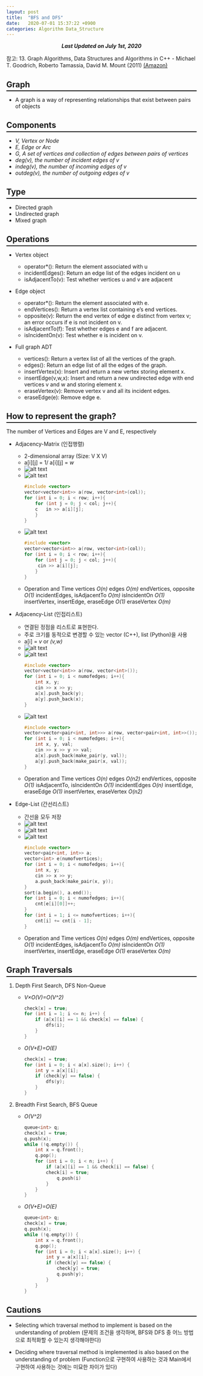 ```yaml
---
layout: post
title:  "BFS and DFS"
date:   2020-07-01 15:37:22 +0900
categories: Algorithm Data_Structure
---
```


<div style="text-align: center"><i><b>Last Updated on July 1st, 2020</b></i></div>

참고: 13. Graph Algorithms, Data Structures and Algorithms in C++ - Michael T. Goodrich, Roberto Tamassia, David M. Mount (2011) [(Amazon)](https://www.amazon.com/Data-Structures-Algorithms-Michael-Goodrich/dp/0470383275)

## Graph
<hr style="height: 2px; border:none; margin-top: -1em; margin-bottom:0.5em; padding: 0; background:black">

* A graph is a way of representing relationships that exist between pairs of objects

## Components
<hr style="height: 2px; border:none; margin-top: -1em; margin-bottom:0.5em; padding: 0; background:black">

* *V, Vertex or Node*
* *E, Edge or Arc*
* *G, A set of vertices and collection of edges between pairs of vertices*
* *deg(v), the number of incident edges of v*
* *indeg(v), the number of incoming edges of v*
* *outdeg(v), the number of outgoing edges of v*

## Type
<hr style="height: 2px; border:none; margin-top: -1em; margin-bottom:0.5em; padding: 0; background:black">

* Directed graph
* Undirected graph
* Mixed graph

## Operations
<hr style="height: 2px; border:none; margin-top: -1em; margin-bottom:0.5em; padding: 0; background:black">

* Vertex object
    * operator*(): Return the element associated with u
    * incidentEdges(): Return an edge list of the edges incident on u
    * isAdjacentTo(v): Test whether vertices u and v are adjacent

* Edge object
    * operator*(): Return the element associated with e.
    * endVertices(): Return a vertex list containing e’s end vertices.
    * opposite(v): Return the end vertex of edge e distinct from vertex v; an error occurs if e is not incident on v.
    * isAdjacentTo(f): Test whether edges e and f are adjacent.
    * isIncidentOn(v): Test whether e is incident on v.

* Full graph ADT
    * vertices(): Return a vertex list of all the vertices of the graph.
    * edges(): Return an edge list of all the edges of the graph.
    * insertVertex(x): Insert and return a new vertex storing element x.
    * insertEdge(v,w,x): Insert and return a new undirected edge with end vertices v and w and storing element x.
    * eraseVertex(v): Remove vertex v and all its incident edges.
    * eraseEdge(e): Remove edge e.

## How to represent the graph?
<hr style="height: 2px; border:none; margin-top: -1em; margin-bottom:0.5em; padding: 0; background:black">

The number of Vertices and Edges are V and E, respectively
* Adjacency-Matrix (인접행렬)
    * 2-dimensional array (Size: V X V)
    * a[i][j] = 1/ a[i][j] = *w*
    * ![alt text]("/img/Adjacency_Matrix_1.JPG")
    * ![alt text]("/img/Adjacency_Matrix_2.png")
        ```cpp
    	#include <vector>
	    vector<vector<int>> a(row, vector<int>(col));
	    for (int i = 0; i < row; i++){
		    for (int j = 0; j < col; j++){
			c   in >> a[i][j];
		    }
	    }
        ```
    * ![alt text]("/img/Adjacency_Matrix_3.png")
        ```cpp
    	#include <vector>
	    vector<vector<int>> a(row, vector<int>(col));
	    for (int i = 0; i < row; i++){
		    for (int j = 0; j < col; j++){
			 cin >> a[i][j];
		    }
	    }
        ```
    * Operation and Time
        vertices *O(n)*
        edges *O(m)*
        endVertices, opposite *O(1)*
        incidentEdges, isAdjacentTo *O(m)*
        isIncidentOn *O(1)*
        insertVertex, insertEdge, eraseEdge *O(1)*
        eraseVertex *O(m)*

* Adjacency-List (인접리스트)
    * 연결된 정점을 리스트로 표현한다. 
    * 주로 크기를 동적으로 변경할 수 있는 vector (C++), list (Python)을 사용
    * a[i] = *v* or *(v,w)*
    * ![alt text]("/img/Adjacency_List_1.JPG")
    * ![alt text]("/img/Adjacency_List_2.png")
        ```cpp
    	#include <vector>
	    vector<vector<int>> a(row, vector<int>());
        for (int i = 0; i < numofedges; i++){
            int x, y;
            cin >> x >> y;
            a[x].push_back(y);
            a[y].push_back(x);
        }

    * ![alt text]("/img/Adjacency_List_3.png")
        ```cpp
    	#include <vector>
        vector<vector<pair<int, int>>> a(row, vector<pair<int, int>>());
        for (int i = 0; i < numofedges; i++){
            int x, y, val;
            cin >> x >> y >> val;
            a[x].push_back(make_pair(y, val));
            a[y].push_back(make_pair(x, val));
        }
        ```
    * Operation and Time
        vertices *O(n)*
        edges *O(n2)*
        endVertices, opposite *O(1)*
        isAdjacentTo, isIncidentOn *O(1)*
        incidentEdges *O(n)*
        insertEdge, eraseEdge *O(1)*
        insertVertex, eraseVertex *O(n2)*

* Edge-List (간선리스트)
    * 간선을 모두 저장
    * ![alt text]("/img/Edge_List_1.JPG")
    * ![alt text]("/img/Edge_List_2.png")
    * ![alt text]("/img/Edge_List_3.png")
        ```cpp
        #include <vector>
        vector<pair<int, int>> a;
        vector<int> e(numofvertices);
        for (int i = 0; i < numofedges; i++){
            int x, y;
            cin >> x >> y;
            a.push_back(make_pair(x, y));
        }
        sort(a.begin(), a.end());
        for (int i = 0; i < numofedges; i++){
            cnt[e[i][0]]++;
        }
        for (int i = 1; i <= numofvertices; i++){
            cnt[i] += cnt[i - 1];
        }
        ```
    * Operation and Time
        vertices *O(n)*
        edges *O(m)*
        endVertices, opposite *O(1)*
        incidentEdges, isAdjacentTo *O(m)*
        isIncidentOn *O(1)*
        insertVertex, insertEdge, eraseEdge *O(1)*
        eraseVertex *O(m)*

## Graph Traversals
<hr style="height: 2px; border:none; margin-top: -1em; margin-bottom:0.5em; padding: 0; background:black">

1. Depth First Search, DFS
	Non-Queue
    * *V×O(V)=O(V^2)*
        ```cpp
        check[x] = true;
        for (int i = 1; i <= n; i++) {
            if (a[x][i] == 1 && check[x] == false) {
                dfs(i);
            }
        }
        ```

    * *O(V+E)=O(E)*
        ```cpp
        check[x] = true;
        for (int i = 0; i < a[x].size(); i++) {
            int y = a[x][i];
            if (check[y] == false) {
                dfs(y);
            }
        }
        ```

2. Breadth First Search, BFS
	Queue
    * *O(V^2)*
        ```cpp
        queue<int> q;
        check[x] = true;
        q.push(x);
        while (!q.empty()) {
            int x = q.front();
            q.pop();
            for (int i = 0; i < n; i++) {
                if (a[x][i] == 1 && check[i] == false) {
                check[i] = true;
                    q.push(i)
                }
            }
        }
        ```

    * *O(V+E)=O(E)*
        ```cpp
        queue<int> q;
        check[x] = true;
        q.push(x);
        while (!q.empty()) {
            int x = q.front();
            q.pop();
            for (int i = 0; i < a[x].size(); i++) {
                int y = a[x][i];
                if (check[y] == false) {
                    check[y] = true;
                    q.push(y);
                }
            }
        }  
        ```
    
## Cautions
<hr style="height: 2px; border:none; margin-top: -1em; margin-bottom:0.5em; padding: 0; background:black">

* Selecting which traversal method to implement is based on the understanding of problem (문제의 조건을 생각하며, BFS와 DFS 중 어느 방법으로 최적화할 수 있는지 생각해야한다)

* Deciding where traversal method is implemented is also based on the understanding of problem (Function으로 구현하여 사용하는 것과 Main에서 구현하여 사용하는 것에는 미묘한 차이가 있다)
